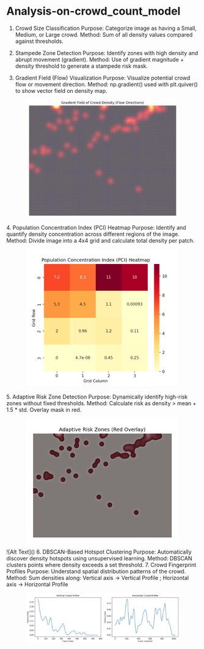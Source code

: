 # Analysis-on-crowd_count_model

 1. Crowd Size Classification
Purpose: Categorize image as having a Small, Medium, or Large crowd.
Method: Sum of all density values compared against thresholds.

 2. Stampede Zone Detection
Purpose: Identify zones with high density and abrupt movement (gradient).
Method: Use of gradient magnitude + density threshold to generate a stampede risk mask.
3. Gradient Field (Flow) Visualization
Purpose: Visualize potential crowd flow or movement direction.
Method: np.gradient() used with plt.quiver() to show vector field on density map.
<p align="center">
  <img src="https://github.com/Anugya-algo/Analysis-on-crowd_count_model/blob/main/Gradient%20flow.png" width="400"/>
</p>
 4. Population Concentration Index (PCI) Heatmap
Purpose: Identify and quantify density concentration across different regions of the image.
Method: Divide image into a 4x4 grid and calculate total density per patch.
<p align="center">
  <img src="https://github.com/Anugya-algo/Analysis-on-crowd_count_model/blob/main/PCI.png" width="400"/>
</p>
 5. Adaptive Risk Zone Detection
Purpose: Dynamically identify high-risk zones without fixed thresholds.
Method: Calculate risk as density > mean + 1.5 * std. Overlay mask in red.
<p align="center">
  <img src="https://github.com/Anugya-algo/Analysis-on-crowd_count_model/blob/main/Adaptive%20risk%20zone.png" width="400"/>
</p>
![Alt Text]()
 6. DBSCAN-Based Hotspot Clustering
Purpose: Automatically discover density hotspots using unsupervised learning.
Method: DBSCAN clusters points where density exceeds a set threshold.
 7. Crowd Fingerprint Profiles
Purpose: Understand spatial distribution patterns of the crowd.
Method: Sum densities along:
Vertical axis → Vertical Profile  ; Horizontal axis → Horizontal Profile
<p align="center">
  <img src="https://github.com/Anugya-algo/Analysis-on-crowd_count_model/blob/main/Hori-verti%20div.png" width="400"/>
</p>

